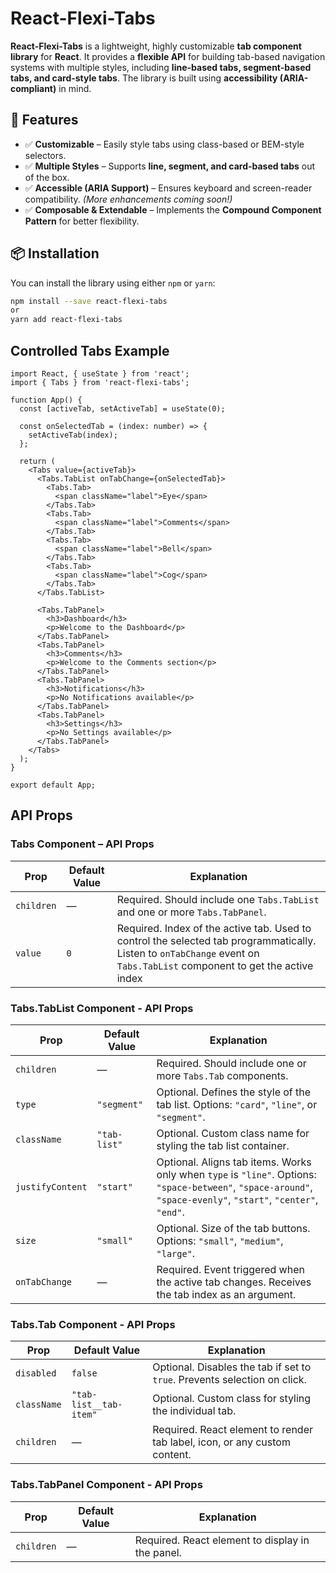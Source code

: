 # React-Flexi-Tabs

**React-Flexi-Tabs** is a lightweight, highly customizable **tab component library** for **React**. It provides a **flexible API** for building tab-based navigation systems with multiple styles, including **line-based tabs, segment-based tabs, and card-style tabs**. The library is built using **accessibility (ARIA-compliant)** in mind.

## 🚀 Features

- ✅ **Customizable** – Easily style tabs using class-based or BEM-style selectors.
- ✅ **Multiple Styles** – Supports **line, segment, and card-based tabs** out of the box.
- ✅ **Accessible (ARIA Support)** – Ensures keyboard and screen-reader compatibility. _(More enhancements coming soon!)_
- ✅ **Composable & Extendable** – Implements the **Compound Component Pattern** for better flexibility.

## 📦 Installation

You can install the library using either `npm` or `yarn`:

```bash
npm install --save react-flexi-tabs
or
yarn add react-flexi-tabs
```

## Controlled Tabs Example

```tsx
import React, { useState } from 'react';
import { Tabs } from 'react-flexi-tabs';

function App() {
  const [activeTab, setActiveTab] = useState(0);

  const onSelectedTab = (index: number) => {
    setActiveTab(index);
  };

  return (
    <Tabs value={activeTab}>
      <Tabs.TabList onTabChange={onSelectedTab}>
        <Tabs.Tab>
          <span className="label">Eye</span>
        </Tabs.Tab>
        <Tabs.Tab>
          <span className="label">Comments</span>
        </Tabs.Tab>
        <Tabs.Tab>
          <span className="label">Bell</span>
        </Tabs.Tab>
        <Tabs.Tab>
          <span className="label">Cog</span>
        </Tabs.Tab>
      </Tabs.TabList>

      <Tabs.TabPanel>
        <h3>Dashboard</h3>
        <p>Welcome to the Dashboard</p>
      </Tabs.TabPanel>
      <Tabs.TabPanel>
        <h3>Comments</h3>
        <p>Welcome to the Comments section</p>
      </Tabs.TabPanel>
      <Tabs.TabPanel>
        <h3>Notifications</h3>
        <p>No Notifications available</p>
      </Tabs.TabPanel>
      <Tabs.TabPanel>
        <h3>Settings</h3>
        <p>No Settings available</p>
      </Tabs.TabPanel>
    </Tabs>
  );
}

export default App;
```

## API Props

### Tabs Component – API Props

| Prop       | Default Value | Explanation                                                                                                                                                             |
| ---------- | ------------- | ----------------------------------------------------------------------------------------------------------------------------------------------------------------------- |
| `children` | —             | Required. Should include one `Tabs.TabList` and one or more `Tabs.TabPanel`.                                                                                            |
| `value`    | `0`           | Required. Index of the active tab. Used to control the selected tab programmatically. Listen to `onTabChange` event on `Tabs.TabList` component to get the active index |

### Tabs.TabList Component - API Props

| Prop             | Default Value | Explanation                                                                                                                                                     |
| ---------------- | ------------- | --------------------------------------------------------------------------------------------------------------------------------------------------------------- |
| `children`       | —             | Required. Should include one or more `Tabs.Tab` components.                                                                                                     |
| `type`           | `"segment"`   | Optional. Defines the style of the tab list. Options: `"card"`, `"line"`, or `"segment"`.                                                                       |
| `className`      | `"tab-list"`  | Optional. Custom class name for styling the tab list container.                                                                                                 |
| `justifyContent` | `"start"`     | Optional. Aligns tab items. Works only when `type` is `"line"`. Options: `"space-between"`, `"space-around"`, `"space-evenly"`, `"start"`, `"center"`, `"end"`. |
| `size`           | `"small"`     | Optional. Size of the tab buttons. Options: `"small"`, `"medium"`, `"large"`.                                                                                   |
| `onTabChange`    | —             | Required. Event triggered when the active tab changes. Receives the tab index as an argument.                                                                   |

### Tabs.Tab Component - API Props

| Prop        | Default Value          | Explanation                                                               |
| ----------- | ---------------------- | ------------------------------------------------------------------------- |
| `disabled`  | `false`                | Optional. Disables the tab if set to `true`. Prevents selection on click. |
| `className` | `"tab-list__tab-item"` | Optional. Custom class for styling the individual tab.                    |
| `children`  | —                      | Required. React element to render tab label, icon, or any custom content. |

### Tabs.TabPanel Component - API Props

| Prop       | Default Value | Explanation                                      |
| ---------- | ------------- | ------------------------------------------------ |
| `children` | —             | Required. React element to display in the panel. |
